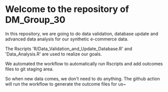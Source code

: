 # Welcome to the repository of DM_Group_30

In this repository, we are going to do data validation, database update and advanced data analysis for our synthetic e-commerce data.

The Rscripts 'R/Data_Validation_and_Update_Database.R' and 'Data_Analysis.R' are used to realize our goals.

We automated the workflow to automatically run Rscripts and add outcomes files to git staging area.

So when new data comes, we don't need to do anything. The github action will run the workflow to generate the outcome files for us\~
